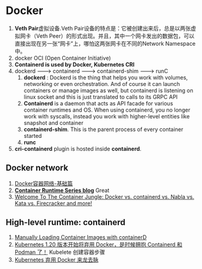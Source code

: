 # Docker
1. **Veth Pair**虚拟设备.Veth Pair设备的特点是：它被创建出来后，总是以两张虚拟网卡（Veth Peer）的形式出现。并且，其中一个网卡发出的数据包，可以直接出现在另一张“网卡”上，哪怕这两张网卡在不同的Network Namespace中。
2. docker OCI (Open Container Initiative)
3. **Containerd is used by Docker, Kubernetes CRI**
4. dockerd ---> containerd ---> containerd-shim ---> runC
   1.  **dockerd** : Dockerd is the thing that helps you work with volumes, networking or even orchestration. And of course it can launch containers or manage images as well, but containerd is listening on linux socket and this is just translated to calls to its GRPC API
   2.  **Containerd** is a daemon that acts as API facade for various container runtimes and OS. When using containerd, you no longer work with syscalls, instead you work with higher-level entities like snapshot and container
   3.   **containerd-shim**. This is the parent process of every container started
   4.   **runc**
5. **cri-containerd** plugin is hosted inside **containerd**.


## Docker network
1. [Docker容器网络-基础篇](https://mp.weixin.qq.com/s?__biz=MzAxNTcyNzAyOQ==&mid=2650963085&idx=1&sn=d40fc75d67b5888b14d280c167cd2d6b&chksm=80097c57b77ef54137b62e90f4a997d44eca106098cebd2f16f91397eb3a5d9f98cc89daa7be&scene=126&sessionid=1600748965&key=929ff6ea9407a2ec52fb3128fd530550f1b9c476e92bd5f076fcb285cd6e44374029e90ba638ede879c97813908f3091ca21f18822739b3444cfc6a0099a6d6709f3d1f0a94cb6ba149feaadfca87d1a4aa99369df2a03ea20ee8e3eb7976f54ead4e58d0d5b53b06ea8668ecb81ce848ba6f294156cd78d396f0ef2c8565cfd&ascene=1&uin=MTgyNzM2NTQxOA%3D%3D&devicetype=Windows+10+x64&version=62090529&lang=zh_CN&exportkey=AwQkavelYXrwgE682PtapB8%3D&pass_ticket=zuxHvj1QZ%2BRGyVUqXGw1ejsCiLpZxieQVu6URszm8AEqorEKZUpgQQ6uo%2FaBj7PI&wx_header=0)
2. [**Container Runtime Series blog**](https://www.ianlewis.org/en/container-runtimes-part-1-introduction-container-r)  Great
3. [Welcome To The Container Jungle: Docker vs. containerd vs. Nabla vs. Kata vs. Firecracker and more!](https://www.inovex.de/blog/containers-docker-containerd-nabla-kata-firecracker/)


## High-level runtime: containerd
1. [Manually Loading Container Images with containerD](https://blog.scottlowe.org/2020/01/25/manually-loading-container-images-with-containerd/)
2. [Kubernetes 1.20 版本开始将弃用 Docker，是时候拥抱 Containerd 和 Podman 了！](https://mp.weixin.qq.com/s?__biz=MzI3MTI2NzkxMA==&mid=2247492565&idx=1&sn=af40e01fec2bca6ed27ff5638ca5aaa3&chksm=eac6c2fcddb14beadd787ef38c268e44ef12b9ea9904e51a288cc06b8ebebc548852be15893c&scene=126&sessionid=1606977135&key=f956749ad0bcda7eaa904a50528a209271c99c07f857cab05b94f2abb4c7b53ed57b75c594faacd75c1586996d82c1480aa0b7470b9cfceec99548153638faf97538000e36cc3a4a2bcfb4c76c485cce54c9a27d4192407eaa1eb39944846bed18223ebffc7a36d6b1633c88b93653ad286fd6056b990ff5bfcab49029d1ec5a&ascene=1&uin=MTgyNzM2NTQxOA%3D%3D&devicetype=Windows+10+x64&version=6300002f&lang=zh_CN&exportkey=A95CQ2xrNFxCdCDevdz2l4w%3D&pass_ticket=JKTKIIJEmP2dDcDLtfpmHXnfsCGBjDiGeOOjxQH9cIcBdWkNWDzRHBq87aSCQiWK&wx_header=0)  Kubelete 创建容器步骤 
3. [Kubernetes 弃用 Docker 来龙去脉](https://mp.weixin.qq.com/s?__biz=Mzg3ODAzMTMyNQ==&mid=2247488052&idx=1&sn=6296c9a054dbca0c7d815709003a2bb4&chksm=cf18aa86f86f23902d27f9cf7c0f951fb7d60dba391947df97d393a3a9f0095361c75aa7e576&scene=126&sessionid=1607336285&key=ffd0917630368dac8a3e3a553ac2563c6c2f13e726b4527985e6cacd05f65c04f7fe89f8bb3fd3b1dc5be86feedebc899c186776332d2a65462ae0998fb491dcd90b40bd381adecb27d944e3e866f0ed3229037ff2070ad58b9629ecc7f099259dd78dc7b9cc095ef1da2a944a7294cc3cdfd90100879f76b619237e0e327e66&ascene=1&uin=MTgyNzM2NTQxOA%3D%3D&devicetype=Windows+10+x64&version=6300002f&lang=zh_CN&exportkey=A5NzUH3TJOS30fesRpRdpgo%3D&pass_ticket=cKSdRyN5yl2UC3tTq3WNR5u1B2Y4ArwDnEtOoJrmirAyKRYjvo9BwygSs4XHGNR2&wx_header=0)